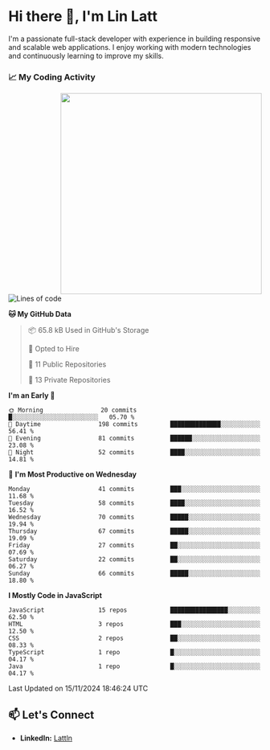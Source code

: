 # Hi there 👋, I'm Lin Latt

I'm a passionate full-stack developer with experience in building responsive and scalable web applications. I enjoy working with modern technologies and continuously learning to improve my skills.

### 📈 My Coding Activity 
<img src="https://github.com/user-attachments/assets/6cec4854-3eec-4600-9120-9be1d3cb2bfe"  width="400px" align="right">

<!--START_SECTION:waka-->
![Lines of code](https://img.shields.io/badge/From%20Hello%20World%20I%27ve%20Written-268.9%20thousand%20lines%20of%20code-blue)

**🐱 My GitHub Data** 

> 📦 65.8 kB Used in GitHub's Storage 
 > 
> 💼 Opted to Hire
 > 
> 📜 11 Public Repositories 
 > 
> 🔑 13 Private Repositories 
 > 
**I'm an Early 🐤** 

```text
🌞 Morning                20 commits          █░░░░░░░░░░░░░░░░░░░░░░░░   05.70 % 
🌆 Daytime                198 commits         ██████████████░░░░░░░░░░░   56.41 % 
🌃 Evening                81 commits          ██████░░░░░░░░░░░░░░░░░░░   23.08 % 
🌙 Night                  52 commits          ████░░░░░░░░░░░░░░░░░░░░░   14.81 % 
```
📅 **I'm Most Productive on Wednesday** 

```text
Monday                   41 commits          ███░░░░░░░░░░░░░░░░░░░░░░   11.68 % 
Tuesday                  58 commits          ████░░░░░░░░░░░░░░░░░░░░░   16.52 % 
Wednesday                70 commits          █████░░░░░░░░░░░░░░░░░░░░   19.94 % 
Thursday                 67 commits          █████░░░░░░░░░░░░░░░░░░░░   19.09 % 
Friday                   27 commits          ██░░░░░░░░░░░░░░░░░░░░░░░   07.69 % 
Saturday                 22 commits          ██░░░░░░░░░░░░░░░░░░░░░░░   06.27 % 
Sunday                   66 commits          █████░░░░░░░░░░░░░░░░░░░░   18.80 % 
```


**I Mostly Code in JavaScript** 

```text
JavaScript               15 repos            ████████████████░░░░░░░░░   62.50 % 
HTML                     3 repos             ███░░░░░░░░░░░░░░░░░░░░░░   12.50 % 
CSS                      2 repos             ██░░░░░░░░░░░░░░░░░░░░░░░   08.33 % 
TypeScript               1 repo              █░░░░░░░░░░░░░░░░░░░░░░░░   04.17 % 
Java                     1 repo              █░░░░░░░░░░░░░░░░░░░░░░░░   04.17 % 
```




 Last Updated on 15/11/2024 18:46:24 UTC
<!--END_SECTION:waka-->

## 📫 Let's Connect

- **LinkedIn:** [Lattln](https://linkedin.com/in/lin-latt)
<!-- - **Portfolio:** [Your Portfolio](https://yourportfolio.com) -->
